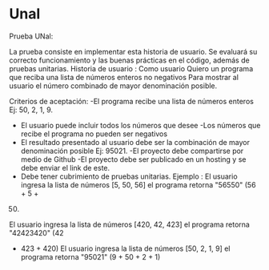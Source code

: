 # Unal

Prueba UNal:


La prueba consiste en implementar esta historia de usuario. Se evaluará su correcto
funcionamiento y las buenas prácticas en el código, además de pruebas unitarias.
Historia de usuario :
Como usuario
Quiero un programa que reciba una lista de números enteros no negativos
Para mostrar al usuario el número combinado de mayor denominación posible.

 Criterios de aceptación:
-El programa recibe una lista de números enteros Ej: 50, 2, 1, 9.
- El usuario puede incluir todos los números que desee
-Los números que recibe el programa no pueden ser negativos
- El resultado presentado al usuario debe ser la combinación de mayor denominación
posible Ej: 95021.
-El proyecto debe compartirse por medio de Github
-El proyecto debe ser publicado en un hosting y se debe enviar el link de este.
- Debe tener cubrimiento de pruebas unitarias.
Ejemplo :
El usuario ingresa la lista de números [5, 50, 56] el programa retorna "56550" (56 + 5 +
50)
El usuario ingresa la lista de números [420, 42, 423] el programa retorna "42423420" (42
+ 423 + 420)
El usuario ingresa la lista de números [50, 2, 1, 9] el programa retorna "95021" (9 + 50 +
2 + 1)
